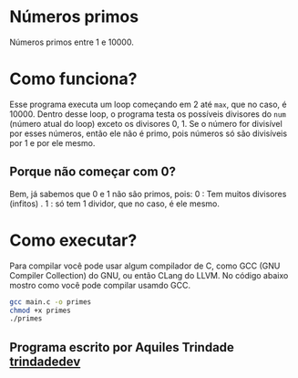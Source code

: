 # Números primos
Números primos entre 1 e 10000.

# Como funciona?
Esse programa executa um loop começando em 2 até `max`, que no caso, é 10000.
Dentro desse loop, o programa testa os possíveis divisores do `num` (número atual do loop) exceto os divisores 0, 1.
Se o número for divisível por esses números, então ele não é primo, pois números só são divisíveis por 1 e por ele mesmo.

## Porque não começar com 0?
Bem, já sabemos que 0 e 1 não são primos, pois:
0 : Tem muitos divisores (infitos) .
1 : só tem 1 dividor, que no caso, é ele mesmo.

# Como executar?

Para compilar você pode usar algum compilador de C, como GCC (GNU Compiler Collection) do GNU, ou então CLang do LLVM.
No código abaixo mostro como você pode compilar usamdo GCC.

```bash
gcc main.c -o primes
chmod +x primes
./primes
```

## Programa escrito por Aquiles Trindade [trindadedev](https://github.com/trindadedev13)